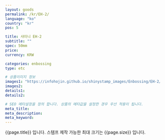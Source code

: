 ```yaml
---
layout: goods
permalink: /kr/EH-2/
language: "ko"
country: "kr"
pos: 5

title: 샤이니 EH-2
subtitle: ""
spec: 50mm
price: 
currency: KRW

categories: enbossing
type: etc

# 상품이미지 정보
images1: "https://infohojin.github.io/shinystamp_images/Enbossing/EH-2/EH-2_1.jpg"
images2:
details1:
details2:    

# SEO 메타설정을 정의 합니다. 상품의 메타값을 설정한 경우 우선 적용이 됩니다.
meta_title: 
meta_description:
meta_keyword:
---
```


{{page.title}} 입니다. 스템프 제작 가능한 최대 크기는 {{page.size}} 입니다.